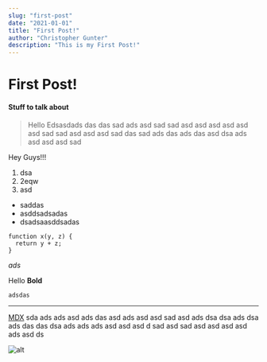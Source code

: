```yaml
---
slug: "first-post"
date: "2021-01-01"
title: "First Post!"
author: "Christopher Gunter"
description: "This is my First Post!"
---
```


# First Post!

#### Stuff to talk about

> Hello Edsasdads das das sad ads asd sad sad asd asd asd asd asd asd sad sad asd asd asd sad das sad ads das ads das asd dsa ads asd asd asd sad

Hey Guys!!!

1. dsa
2. 2eqw
3. asd

- saddas
- asddsadsadas
- dsadsaasddsadas

```
function x(y, z) {
  return y + z;
}
```

_ads_

Hello **Bold**

`adsdas`

---

[MDX](https://mdxjs.com) sda ads ads asd ads das asd ads asd asd sad asd ads dsa dsa ads dsa ads das das dsa ads ads ads asd asd asd d sad asd sad asd asd asd asd ads asd ds

![alt](https://mdx-logo.now.sh)
